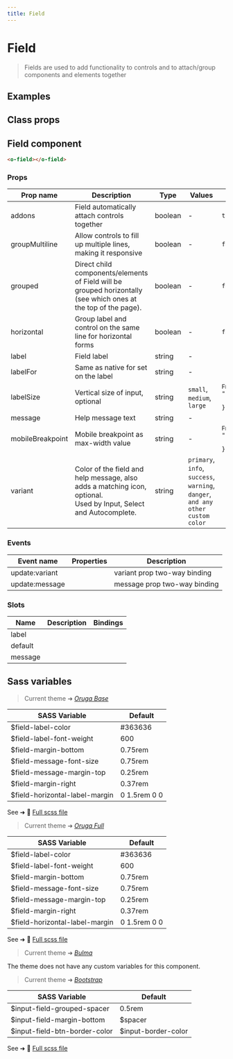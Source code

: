 ```yaml
---
title: Field
---
```


# Field

<div class="vp-doc">

> Fields are used to add functionality to controls and to attach/group components and elements together

<Carbon />
</div>

<div class="vp-example">

## Examples

<example-field />

</div>
<div class="vp-example">

## Class props

<inspector-field-viewer />

</div>

<div class="vp-doc">

## Field component

```html
<o-field></o-field>
```

### Props

| Prop name        | Description                                                                                                           | Type    | Values                                                                          | Default                                                                                                                                                       |
| ---------------- | --------------------------------------------------------------------------------------------------------------------- | ------- | ------------------------------------------------------------------------------- | ------------------------------------------------------------------------------------------------------------------------------------------------------------- |
| addons           | Field automatically attach controls together                                                                          | boolean | -                                                                               | <code style='white-space: nowrap; padding: 0;'>true</code>                                                                                                    |
| groupMultiline   | Allow controls to fill up multiple lines, making it responsive                                                        | boolean | -                                                                               | <code style='white-space: nowrap; padding: 0;'>false</code>                                                                                                   |
| grouped          | Direct child components/elements of Field will be grouped horizontally<br/>(see which ones at the top of the page).   | boolean | -                                                                               | <code style='white-space: nowrap; padding: 0;'>false</code>                                                                                                   |
| horizontal       | Group label and control on the same line for horizontal forms                                                         | boolean | -                                                                               | <code style='white-space: nowrap; padding: 0;'>false</code>                                                                                                   |
| label            | Field label                                                                                                           | string  | -                                                                               |                                                                                                                                                               |
| labelFor         | Same as native for set on the label                                                                                   | string  | -                                                                               |                                                                                                                                                               |
| labelSize        | Vertical size of input, optional                                                                                      | string  | `small`, `medium`, `large`                                                      | <div><small>From <b>config</b>:</small></div><code style='white-space: nowrap; padding: 0;'>"field: {<br>&nbsp;&nbsp;labelsize": undefined<br>}</code>        |
| message          | Help message text                                                                                                     | string  | -                                                                               |                                                                                                                                                               |
| mobileBreakpoint | Mobile breakpoint as max-width value                                                                                  | string  | -                                                                               | <div><small>From <b>config</b>:</small></div><code style='white-space: nowrap; padding: 0;'>"field: {<br>&nbsp;&nbsp;mobileBreakpoint": undefined<br>}</code> |
| variant          | Color of the field and help message, also adds a matching icon, optional.<br/>Used by Input, Select and Autocomplete. | string  | `primary`, `info`, `success`, `warning`, `danger`, `and any other custom color` |                                                                                                                                                               |

### Events

| Event name     | Properties | Description                  |
| -------------- | ---------- | ---------------------------- |
| update:variant |            | variant prop two-way binding |
| update:message |            | message prop two-way binding |

### Slots

| Name    | Description | Bindings |
| ------- | ----------- | -------- |
| label   |             |          |
| default |             |          |
| message |             |          |

</div>

<div class="vp-doc">

## Sass variables

<div class="theme-orugabase">

> Current theme ➜ _[Oruga Base](https://github.com/oruga-ui/theme-oruga)_

| SASS Variable                  | Default      |
| ------------------------------ | ------------ |
| $field-label-color             | #363636      |
| $field-label-font-weight       | 600          |
| $field-margin-bottom           | 0.75rem      |
| $field-message-font-size       | 0.75rem      |
| $field-message-margin-top      | 0.25rem      |
| $field-margin-right            | 0.37rem      |
| $field-horizontal-label-margin | 0 1.5rem 0 0 |

See ➜ 📄 [Full scss file](https://github.com/oruga-ui/theme-oruga/tree/main/src/assets/scss/components/_field.scss)

</div><div class="theme-orugafull">

> Current theme ➜ _[Oruga Full](https://github.com/oruga-ui/theme-oruga)_

| SASS Variable                  | Default      |
| ------------------------------ | ------------ |
| $field-label-color             | #363636      |
| $field-label-font-weight       | 600          |
| $field-margin-bottom           | 0.75rem      |
| $field-message-font-size       | 0.75rem      |
| $field-message-margin-top      | 0.25rem      |
| $field-margin-right            | 0.37rem      |
| $field-horizontal-label-margin | 0 1.5rem 0 0 |

See ➜ 📄 [Full scss file](https://github.com/oruga-ui/theme-oruga/tree/main/src/assets/scss/components/_field.scss)

</div><div class="theme-bulma">

> Current theme ➜ _[Bulma](https://github.com/oruga-ui/theme-bulma)_

<p>The theme does not have any custom variables for this component.</p>
</div><div class="theme-bootstrap">

> Current theme ➜ _[Bootstrap](https://github.com/oruga-ui/theme-bootstrap)_

| SASS Variable                 | Default             |
| ----------------------------- | ------------------- |
| $input-field-grouped-spacer   | 0.5rem              |
| $input-field-margin-bottom    | $spacer             |
| $input-field-btn-border-color | $input-border-color |

See ➜ 📄 [Full scss file](https://github.com/oruga-ui/theme-bootstrap/tree/main/src/assets/scss/components/_field.scss)

</div>

</div>
